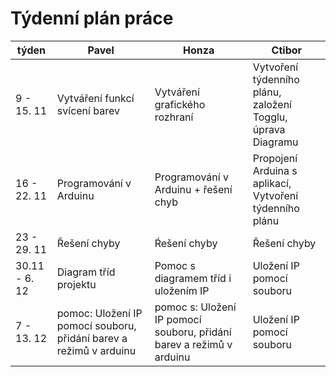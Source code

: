 <h1>Týdenní plán práce</h1>

|týden   |  Pavel | Honza  | Ctibor|
|---|---|---|---|
| 9 - 15. 11  |Vytváření funkcí svícení barev   |Vytváření grafického rozhraní   |Vytvoření týdenního plánu, založení Togglu, úprava Diagramu   |
| 16 - 22. 11  |Programování v Arduinu   |Programování v Arduinu + řešení chyb   |Propojení Arduina s aplikací, Vytvoření týdenního plánu   |
| 23 - 29. 11  |Řešení chyby   |Ŕešení chyby   |Řešení chyby|
| 30.11 - 6. 12  |Diagram tříd projektu   |Pomoc s diagramem tříd i uložením IP  |Uložení IP pomocí souboru |
| 7 - 13. 12  |pomoc: Uložení IP pomocí souboru, přidání barev a režimů v arduinu   |pomoc s: Uložení IP pomocí souboru, přidání barev a režimů v arduinu |Uložení IP pomocí souboru |
